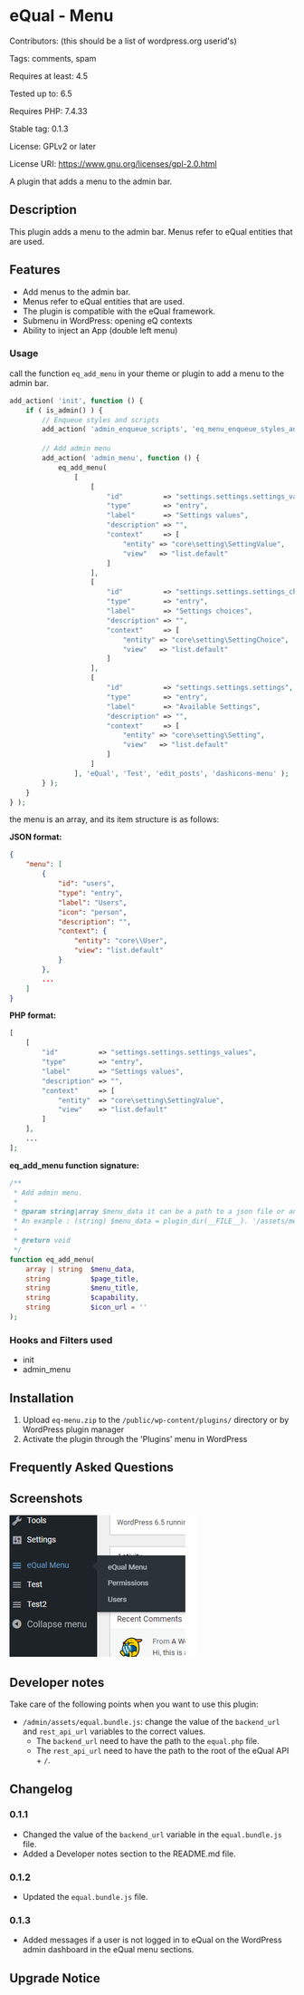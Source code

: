 # eQual - Menu

Contributors: (this should be a list of wordpress.org userid's)

Tags: comments, spam

Requires at least: 4.5

Tested up to: 6.5

Requires PHP: 7.4.33

Stable tag: 0.1.3

License: GPLv2 or later

License URI: https://www.gnu.org/licenses/gpl-2.0.html

A plugin that adds a menu to the admin bar.

## Description

This plugin adds a menu to the admin bar.
Menus refer to eQual entities that are used.

## Features

- Add menus to the admin bar.
- Menus refer to eQual entities that are used.
- The plugin is compatible with the eQual framework.
- Submenu in WordPress: opening eQ contexts
- Ability to inject an App (double left menu)

### Usage

call the function `eq_add_menu` in your theme or plugin to add a menu to the admin bar.

```php
add_action( 'init', function () {
    if ( is_admin() ) {
        // Enqueue styles and scripts
        add_action( 'admin_enqueue_scripts', 'eq_menu_enqueue_styles_and_scripts' );

        // Add admin menu
        add_action( 'admin_menu', function () {
            eq_add_menu(
                [
                    [
                        "id"          => "settings.settings.settings_values",
                        "type"        => "entry",
                        "label"       => "Settings values",
                        "description" => "",
                        "context"     => [
                            "entity" => "core\setting\SettingValue",
                            "view"   => "list.default"
                        ]
                    ],
                    [
                        "id"          => "settings.settings.settings_choices",
                        "type"        => "entry",
                        "label"       => "Settings choices",
                        "description" => "",
                        "context"     => [
                            "entity" => "core\setting\SettingChoice",
                            "view"   => "list.default"
                        ]
                    ],
                    [
                        "id"          => "settings.settings.settings",
                        "type"        => "entry",
                        "label"       => "Available Settings",
                        "description" => "",
                        "context"     => [
                            "entity" => "core\setting\Setting",
                            "view"   => "list.default"
                        ]
                    ]
                ], 'eQual', 'Test', 'edit_posts', 'dashicons-menu' );
        } );
    }
} );
```

the menu is an array, and its item structure is as follows:

**JSON format:**

```json
{
    "menu": [
        {
            "id": "users",
            "type": "entry",
            "label": "Users",
            "icon": "person",
            "description": "",
            "context": {
                "entity": "core\\User",
                "view": "list.default"
            }
        },
        ...
    ]
}
```

**PHP format:**

```php
[
    [
        "id"          => "settings.settings.settings_values",
        "type"        => "entry",
        "label"       => "Settings values",
        "description" => "",
        "context"     => [
            "entity"  => "core\setting\SettingValue",
            "view"    => "list.default"
        ]
    ],
    ...
];
```

**eq_add_menu function signature:**

```php
/**
 * Add admin menu.
 *
 * @param string|array $menu_data it can be a path to a json file or an array containing the menu data.
 * An example : (string) $menu_data = plugin_dir(__FILE__). '/assets/menu.json' ;
 *
 * @return void
 */
function eq_add_menu(
    array | string  $menu_data,
    string          $page_title,
    string          $menu_title,
    string          $capability,
    string          $icon_url = ''
);
```

### Hooks and Filters used

- init
- admin_menu

## Installation

1. Upload `eq-menu.zip` to the `/public/wp-content/plugins/` directory or by WordPress plugin manager
2. Activate the plugin through the 'Plugins' menu in WordPress

## Frequently Asked Questions

## Screenshots

![](.\doc\images\poster.png)

## Developer notes

Take care of the following points when you want to use this plugin:

- ``/admin/assets/equal.bundle.js``: change the value of the ``backend_url`` and ``rest_api_url`` variables to the
  correct values.
    - The ``backend_url`` need to have the path to the ``equal.php`` file.
    - The ``rest_api_url`` need to have the path to the root of the eQual API + ``/``.

## Changelog

### 0.1.1

- Changed the value of the ``backend_url`` variable in the ``equal.bundle.js`` file.
- Added a Developer notes section to the README.md file.

### 0.1.2
- Updated the ``equal.bundle.js`` file.

### 0.1.3
- Added messages if a user is not logged in to eQual on the WordPress admin dashboard in the eQual menu sections.

## Upgrade Notice


